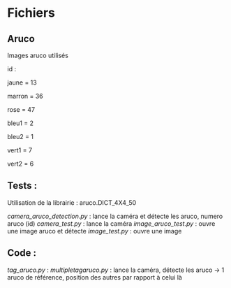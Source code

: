 # Fichiers
## Aruco
Images aruco utilisés

id :

jaune = 13

marron = 36

rose = 47

bleu1 = 2 

bleu2 = 1

vert1 = 7

vert2 = 6

## Tests :
Utilisation de la librairie : aruco.DICT_4X4_50 

*camera_aruco_detection.py*  : lance la caméra et détecte les aruco, numero aruco (id)
*camera_test.py*             : lance la caméra
*image_aruco_test.py*        : ouvre une image aruco et détecte 
*image_test.py*              : ouvre une image

## Code :
*tag_aruco.py*              : 
*multipletagaruco.py*       : lance la caméra, détecte les aruco -> 1 aruco de référence, position des autres par rapport à celui là 
